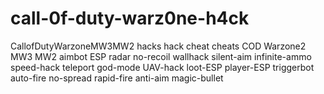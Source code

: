 # call-0f-duty-warz0ne-h4ck
CallofDutyWarzoneMW3MW2 hacks hack cheat cheats COD Warzone2 MW3 MW2 aimbot ESP radar no-recoil wallhack silent-aim infinite-ammo speed-hack teleport god-mode UAV-hack loot-ESP player-ESP triggerbot auto-fire no-spread rapid-fire anti-aim magic-bullet
